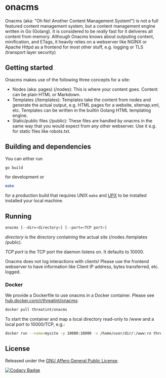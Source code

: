 # onacms
Onacms (aka: "Oh No! Another Content Management System!") is not a full featured content management system, but a content management engine written in Go (Golang). It is considered to be *really* fast for it deliveres all content from memory.
Although Onacms knows about outputing content, minification, and ETags, it heavily relies on a webserver like NGINX or Apache Httpd as a frontend for most other stuff, e.g. logging or TLS (transport layer security)

## Getting started
Onacms makes use of the following three concepts for a site:
- Nodes (aka: pages) (/nodes): This is where your content goes. Content can be plain HTML or Markdown.
- Templates (/templates): Templates take the content from nodes and generate the actual output, e.g. HTML pages for a website, sitemap.xml, etc. Templates can be written in the builtin Golang HTML templating engine.
- Static/public files (/public): These files are handled by onacms in the same way that you would expect from any other webserver. Use it e.g. for static files like robots.txt.

## Building and dependencies
You can either run
```sh
go build
```
for development or
```sh
make
```
for a production build that requires UNIX ```make``` and
[UPX](https://upx.github.io/)
to be installed installed your local machine.

## Running
```sh
onacms [--dir=<directory>] [--port=<TCP port>]
```
*directory* is the directory containing the actual site (/nodes /templates /public).

*TCP port* is the TCP port the daemon listens on. It defaults to 10000.

Onacms does not log interactions with clients! Please use the frontend webserver to have information like Client IP address, bytes transferred, etc. logged.

### Docker
We provide a Dockerfile to use onacms in a Docker container. Please see [hub.docker.com/r/threatint/onacms](https://hub.docker.com/r/threatint/onacms):
```sh
docker pull threatint/onacms
```

To start the container and map a local directory read-only to /www and a local port to 10000/TCP, e.g.:
```sh
docker run --name=mysite -p 10000:10000 -v /home/user/dir/:/www:ro threatint/onacms
```

## License
Released under the [GNU Affero General Public License](http://www.gnu.org/licenses/agpl.HTML).

[![Codacy Badge](https://app.codacy.com/project/badge/Grade/a212426d62224234b8ed6d5ab6849382)](https://www.codacy.com/gh/THREATINT/onacms/dashboard?utm_source=github.com&amp;utm_medium=referral&amp;utm_content=THREATINT/onacms&amp;utm_campaign=Badge_Grade)